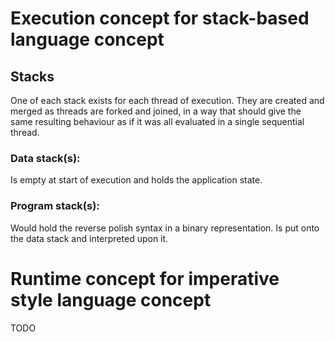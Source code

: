 # Execution concept for stack-based language concept

## Stacks

One of each stack exists for each thread of execution. They are created and
merged as threads are forked and joined, in a way that should give the same
resulting behaviour as if it was all evaluated in a single sequential thread.

### Data stack(s):

Is empty at start of execution and holds the application state.

### Program stack(s):

Would hold the reverse polish syntax in a binary representation. Is put onto the
data stack and interpreted upon it.

# Runtime concept for imperative style language concept

TODO
